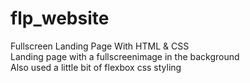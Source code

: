 # flp_website
Fullscreen Landing Page With HTML &amp; CSS  
Landing page with a fullscreenimage in the background  
Also used a little bit of flexbox css styling  
  
